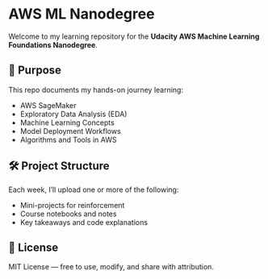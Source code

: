 # AWS ML Nanodegree

Welcome to my learning repository for the **Udacity AWS Machine Learning Foundations Nanodegree**.

## 🧠 Purpose
This repo documents my hands-on journey learning:
- AWS SageMaker
- Exploratory Data Analysis (EDA)
- Machine Learning Concepts
- Model Deployment Workflows
- Algorithms and Tools in AWS

## 🛠️ Project Structure
Each week, I’ll upload one or more of the following:
- Mini-projects for reinforcement
- Course notebooks and notes
- Key takeaways and code explanations

## 📜 License
MIT License — free to use, modify, and share with attribution.
